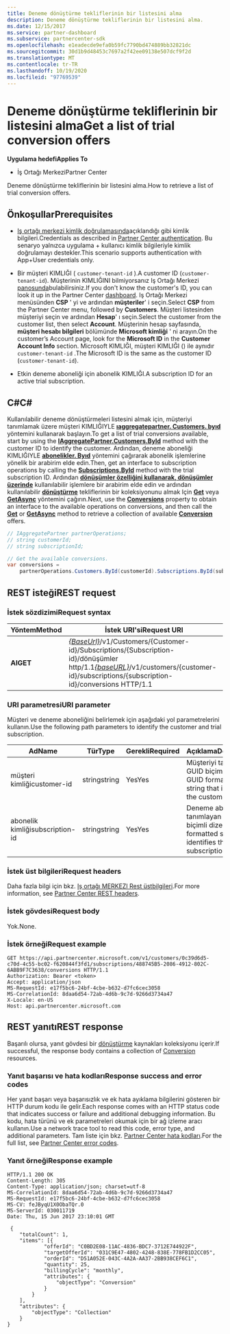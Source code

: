```yaml
---
title: Deneme dönüştürme tekliflerinin bir listesini alma
description: Deneme dönüştürme tekliflerinin bir listesini alma.
ms.date: 12/15/2017
ms.service: partner-dashboard
ms.subservice: partnercenter-sdk
ms.openlocfilehash: e1eadecde9efa0b59fc7790bd474889bb32821dc
ms.sourcegitcommit: 30d1b9d48453c7697a2f42ee09138e507dcf9f2d
ms.translationtype: MT
ms.contentlocale: tr-TR
ms.lasthandoff: 10/19/2020
ms.locfileid: "97769539"
---
```

# <a name="get-a-list-of-trial-conversion-offers"></a><span data-ttu-id="34b13-103">Deneme dönüştürme tekliflerinin bir listesini alma</span><span class="sxs-lookup"><span data-stu-id="34b13-103">Get a list of trial conversion offers</span></span>

<span data-ttu-id="34b13-104">**Uygulama hedefi**</span><span class="sxs-lookup"><span data-stu-id="34b13-104">**Applies To**</span></span>

- <span data-ttu-id="34b13-105">İş Ortağı Merkezi</span><span class="sxs-lookup"><span data-stu-id="34b13-105">Partner Center</span></span>

<span data-ttu-id="34b13-106">Deneme dönüştürme tekliflerinin bir listesini alma.</span><span class="sxs-lookup"><span data-stu-id="34b13-106">How to retrieve a list of trial conversion offers.</span></span>

## <a name="prerequisites"></a><span data-ttu-id="34b13-107">Önkoşullar</span><span class="sxs-lookup"><span data-stu-id="34b13-107">Prerequisites</span></span>

- <span data-ttu-id="34b13-108">[Iş ortağı merkezi kimlik doğrulamasında](partner-center-authentication.md)açıklandığı gibi kimlik bilgileri.</span><span class="sxs-lookup"><span data-stu-id="34b13-108">Credentials as described in [Partner Center authentication](partner-center-authentication.md).</span></span> <span data-ttu-id="34b13-109">Bu senaryo yalnızca uygulama + kullanıcı kimlik bilgileriyle kimlik doğrulamayı destekler.</span><span class="sxs-lookup"><span data-stu-id="34b13-109">This scenario supports authentication with App+User credentials only.</span></span>

- <span data-ttu-id="34b13-110">Bir müşteri KIMLIĞI ( `customer-tenant-id` ).</span><span class="sxs-lookup"><span data-stu-id="34b13-110">A customer ID (`customer-tenant-id`).</span></span> <span data-ttu-id="34b13-111">Müşterinin KIMLIĞINI bilmiyorsanız Iş Ortağı Merkezi [panosunda](https://partner.microsoft.com/dashboard)bulabilirsiniz.</span><span class="sxs-lookup"><span data-stu-id="34b13-111">If you don't know the customer's ID, you can look it up in the Partner Center [dashboard](https://partner.microsoft.com/dashboard).</span></span> <span data-ttu-id="34b13-112">Iş Ortağı Merkezi menüsünden **CSP** ' yi ve ardından **müşteriler**' i seçin.</span><span class="sxs-lookup"><span data-stu-id="34b13-112">Select **CSP** from the Partner Center menu, followed by **Customers**.</span></span> <span data-ttu-id="34b13-113">Müşteri listesinden müşteriyi seçin ve ardından **Hesap**' ı seçin.</span><span class="sxs-lookup"><span data-stu-id="34b13-113">Select the customer from the customer list, then select **Account**.</span></span> <span data-ttu-id="34b13-114">Müşterinin hesap sayfasında, **müşteri hesabı bilgileri** bölümünde **Microsoft kimliği** ' ni arayın.</span><span class="sxs-lookup"><span data-stu-id="34b13-114">On the customer’s Account page, look for the **Microsoft ID** in the **Customer Account Info** section.</span></span> <span data-ttu-id="34b13-115">Microsoft KIMLIĞI, müşteri KIMLIĞI () ile aynıdır `customer-tenant-id` .</span><span class="sxs-lookup"><span data-stu-id="34b13-115">The Microsoft ID is the same as the customer ID  (`customer-tenant-id`).</span></span>

- <span data-ttu-id="34b13-116">Etkin deneme aboneliği için abonelik KIMLIĞI.</span><span class="sxs-lookup"><span data-stu-id="34b13-116">A subscription ID for an active trial subscription.</span></span>

## <a name="c"></a><span data-ttu-id="34b13-117">C\#</span><span class="sxs-lookup"><span data-stu-id="34b13-117">C\#</span></span>

<span data-ttu-id="34b13-118">Kullanılabilir deneme dönüştürmeleri listesini almak için, müşteriyi tanımlamak üzere müşteri KIMLIĞIYLE [**ıaggregatepartner. Customers. byıd**](/dotnet/api/microsoft.store.partnercenter.customers.icustomercollection.byid) yöntemini kullanarak başlayın.</span><span class="sxs-lookup"><span data-stu-id="34b13-118">To get a list of trial conversions available, start by using the [**IAggregatePartner.Customers.ById**](/dotnet/api/microsoft.store.partnercenter.customers.icustomercollection.byid) method with the customer ID to identify the customer.</span></span> <span data-ttu-id="34b13-119">Ardından, deneme aboneliği KIMLIĞIYLE [**abonelikler. Byıd**](/dotnet/api/microsoft.store.partnercenter.customerusers.icustomerusercollection.byid) yöntemini çağırarak abonelik işlemlerine yönelik bir arabirim elde edin.</span><span class="sxs-lookup"><span data-stu-id="34b13-119">Then, get an interface to subscription operations by calling the [**Subscriptions.ById**](/dotnet/api/microsoft.store.partnercenter.customerusers.icustomerusercollection.byid) method with the trial subscription ID.</span></span> <span data-ttu-id="34b13-120">Ardından [**dönüşümler özelliğini kullanarak, dönüşümler üzerinde**](/dotnet/api/microsoft.store.partnercenter.subscriptions.isubscription.conversions) kullanılabilir işlemlere bir arabirim elde edin ve ardından kullanılabilir [**dönüştürme**](/dotnet/api/microsoft.store.partnercenter.models.subscriptions.conversion) tekliflerinin bir koleksiyonunu almak Için [**Get**](/dotnet/api/microsoft.store.partnercenter.subscriptions.isubscriptionconversioncollection.get) veya [**GetAsync**](/dotnet/api/microsoft.store.partnercenter.subscriptions.isubscriptionconversioncollection.getasync) yöntemini çağırın.</span><span class="sxs-lookup"><span data-stu-id="34b13-120">Next, use the [**Conversions**](/dotnet/api/microsoft.store.partnercenter.subscriptions.isubscription.conversions) property to obtain an interface to the available operations on conversions, and then call the [**Get**](/dotnet/api/microsoft.store.partnercenter.subscriptions.isubscriptionconversioncollection.get) or [**GetAsync**](/dotnet/api/microsoft.store.partnercenter.subscriptions.isubscriptionconversioncollection.getasync) method to retrieve a collection of available [**Conversion**](/dotnet/api/microsoft.store.partnercenter.models.subscriptions.conversion) offers.</span></span>

``` csharp
// IAggregatePartner partnerOperations;
// string customerId;
// string subscriptionId;

// Get the available conversions.
var conversions =
    partnerOperations.Customers.ById(customerId).Subscriptions.ById(subscriptionId).Conversions.Get();
```

## <a name="rest-request"></a><span data-ttu-id="34b13-121">REST isteği</span><span class="sxs-lookup"><span data-stu-id="34b13-121">REST request</span></span>

### <a name="request-syntax"></a><span data-ttu-id="34b13-122">İstek sözdizimi</span><span class="sxs-lookup"><span data-stu-id="34b13-122">Request syntax</span></span>

| <span data-ttu-id="34b13-123">Yöntem</span><span class="sxs-lookup"><span data-stu-id="34b13-123">Method</span></span>  | <span data-ttu-id="34b13-124">İstek URI'si</span><span class="sxs-lookup"><span data-stu-id="34b13-124">Request URI</span></span>                                                                                                                 |
|---------|-----------------------------------------------------------------------------------------------------------------------------|
| <span data-ttu-id="34b13-125">**Al**</span><span class="sxs-lookup"><span data-stu-id="34b13-125">**GET**</span></span> | <span data-ttu-id="34b13-126">[*{BaseUrl}*](partner-center-rest-urls.md)/v1/Customers/{Customer-id}/Subscriptions/{Subscription-id}/dönüşümler http/1.1</span><span class="sxs-lookup"><span data-stu-id="34b13-126">[*{baseURL}*](partner-center-rest-urls.md)/v1/customers/{customer-id}/subscriptions/{subscription-id}/conversions HTTP/1.1</span></span> |

### <a name="uri-parameter"></a><span data-ttu-id="34b13-127">URI parametresi</span><span class="sxs-lookup"><span data-stu-id="34b13-127">URI parameter</span></span>

<span data-ttu-id="34b13-128">Müşteri ve deneme aboneliğini belirlemek için aşağıdaki yol parametrelerini kullanın.</span><span class="sxs-lookup"><span data-stu-id="34b13-128">Use the following path parameters to identify the customer and trial subscription.</span></span>

| <span data-ttu-id="34b13-129">Ad</span><span class="sxs-lookup"><span data-stu-id="34b13-129">Name</span></span>            | <span data-ttu-id="34b13-130">Tür</span><span class="sxs-lookup"><span data-stu-id="34b13-130">Type</span></span>   | <span data-ttu-id="34b13-131">Gerekli</span><span class="sxs-lookup"><span data-stu-id="34b13-131">Required</span></span> | <span data-ttu-id="34b13-132">Açıklama</span><span class="sxs-lookup"><span data-stu-id="34b13-132">Description</span></span>                                                     |
|-----------------|--------|----------|-----------------------------------------------------------------|
| <span data-ttu-id="34b13-133">müşteri kimliği</span><span class="sxs-lookup"><span data-stu-id="34b13-133">customer-id</span></span>     | <span data-ttu-id="34b13-134">string</span><span class="sxs-lookup"><span data-stu-id="34b13-134">string</span></span> | <span data-ttu-id="34b13-135">Yes</span><span class="sxs-lookup"><span data-stu-id="34b13-135">Yes</span></span>      | <span data-ttu-id="34b13-136">Müşteriyi tanımlayan GUID biçimli dize.</span><span class="sxs-lookup"><span data-stu-id="34b13-136">A GUID formatted string that identifies the customer.</span></span>           |
| <span data-ttu-id="34b13-137">abonelik kimliği</span><span class="sxs-lookup"><span data-stu-id="34b13-137">subscription-id</span></span> | <span data-ttu-id="34b13-138">string</span><span class="sxs-lookup"><span data-stu-id="34b13-138">string</span></span> | <span data-ttu-id="34b13-139">Yes</span><span class="sxs-lookup"><span data-stu-id="34b13-139">Yes</span></span>      | <span data-ttu-id="34b13-140">Deneme aboneliğini tanımlayan GUID biçimli dize.</span><span class="sxs-lookup"><span data-stu-id="34b13-140">A GUID formatted string that identifies the trial subscription.</span></span> |

### <a name="request-headers"></a><span data-ttu-id="34b13-141">İstek üst bilgileri</span><span class="sxs-lookup"><span data-stu-id="34b13-141">Request headers</span></span>

<span data-ttu-id="34b13-142">Daha fazla bilgi için bkz. [Iş ortağı MERKEZI Rest üstbilgileri](headers.md).</span><span class="sxs-lookup"><span data-stu-id="34b13-142">For more information, see [Partner Center REST headers](headers.md).</span></span>

### <a name="request-body"></a><span data-ttu-id="34b13-143">İstek gövdesi</span><span class="sxs-lookup"><span data-stu-id="34b13-143">Request body</span></span>

<span data-ttu-id="34b13-144">Yok.</span><span class="sxs-lookup"><span data-stu-id="34b13-144">None.</span></span>

### <a name="request-example"></a><span data-ttu-id="34b13-145">İstek örneği</span><span class="sxs-lookup"><span data-stu-id="34b13-145">Request example</span></span>

```http
GET https://api.partnercenter.microsoft.com/v1/customers/0c39d6d5-c70d-4c55-bc02-f620844f3fd1/subscriptions/488745B5-2086-4912-802C-6ABB9F7C3638/conversions HTTP/1.1
Authorization: Bearer <token>
Accept: application/json
MS-RequestId: e17f5bc6-24bf-4cbe-b632-d7fc6cec3058
MS-CorrelationId: 8daa6d54-72ab-4d6b-9c7d-9266d3734a47
X-Locale: en-US
Host: api.partnercenter.microsoft.com
```

## <a name="rest-response"></a><span data-ttu-id="34b13-146">REST yanıtı</span><span class="sxs-lookup"><span data-stu-id="34b13-146">REST response</span></span>

<span data-ttu-id="34b13-147">Başarılı olursa, yanıt gövdesi bir [dönüştürme](conversions-resources.md#conversionresult) kaynakları koleksiyonu içerir.</span><span class="sxs-lookup"><span data-stu-id="34b13-147">If successful, the response body contains a collection of [Conversion](conversions-resources.md#conversionresult) resources.</span></span>

### <a name="response-success-and-error-codes"></a><span data-ttu-id="34b13-148">Yanıt başarısı ve hata kodları</span><span class="sxs-lookup"><span data-stu-id="34b13-148">Response success and error codes</span></span>

<span data-ttu-id="34b13-149">Her yanıt başarı veya başarısızlık ve ek hata ayıklama bilgilerini gösteren bir HTTP durum kodu ile gelir.</span><span class="sxs-lookup"><span data-stu-id="34b13-149">Each response comes with an HTTP status code that indicates success or failure and additional debugging information.</span></span> <span data-ttu-id="34b13-150">Bu kodu, hata türünü ve ek parametreleri okumak için bir ağ izleme aracı kullanın.</span><span class="sxs-lookup"><span data-stu-id="34b13-150">Use a network trace tool to read this code, error type, and additional parameters.</span></span> <span data-ttu-id="34b13-151">Tam liste için bkz. [Partner Center hata kodları](error-codes.md).</span><span class="sxs-lookup"><span data-stu-id="34b13-151">For the full list, see [Partner Center error codes](error-codes.md).</span></span>

### <a name="response-example"></a><span data-ttu-id="34b13-152">Yanıt örneği</span><span class="sxs-lookup"><span data-stu-id="34b13-152">Response example</span></span>

```http
HTTP/1.1 200 OK
Content-Length: 305
Content-Type: application/json; charset=utf-8
MS-CorrelationId: 8daa6d54-72ab-4d6b-9c7d-9266d3734a47
MS-RequestId: e17f5bc6-24bf-4cbe-b632-d7fc6cec3058
MS-CV: feJByqU1X0ObaTQr.0
MS-ServerId: 030011719
Date: Thu, 15 Jun 2017 23:10:01 GMT

 {
    "totalCount": 1,
    "items": [{
            "offerId": "C0BD2E08-11AC-4836-BDC7-3712E744922F",
            "targetOfferId": "031C9E47-4802-4248-838E-778FB1D2CC05",
            "orderId": "D51A052E-043C-4A2A-AA37-2BB938CEF6C1",
            "quantity": 25,
            "billingCycle": "monthly",
            "attributes": {
                "objectType": "Conversion"
            }
        }
    ],
    "attributes": {
        "objectType": "Collection"
    }
}
```
